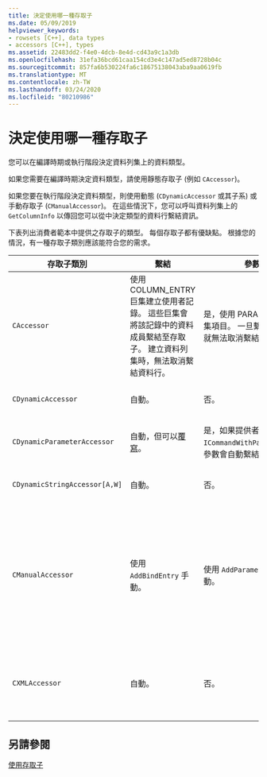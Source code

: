 ```yaml
---
title: 決定使用哪一種存取子
ms.date: 05/09/2019
helpviewer_keywords:
- rowsets [C++], data types
- accessors [C++], types
ms.assetid: 22483dd2-f4e0-4dcb-8e4d-cd43a9c1a3db
ms.openlocfilehash: 31efa36bcd61caa154cd3e4c147ad5ed8728b04c
ms.sourcegitcommit: 857fa6b530224fa6c18675138043aba9aa0619fb
ms.translationtype: MT
ms.contentlocale: zh-TW
ms.lasthandoff: 03/24/2020
ms.locfileid: "80210986"
---
```

# <a name="determining-which-type-of-accessor-to-use"></a>決定使用哪一種存取子

您可以在編譯時期或執行階段決定資料列集上的資料類型。

如果您需要在編譯時期決定資料類型，請使用靜態存取子 (例如 `CAccessor`)。

如果您要在執行階段決定資料類型，則使用動態 (`CDynamicAccessor` 或其子系) 或手動存取子 (`CManualAccessor`)。 在這些情況下，您可以呼叫資料列集上的 `GetColumnInfo` 以傳回您可以從中決定類型的資料行繫結資訊。

下表列出消費者範本中提供之存取子的類型。 每個存取子都有優缺點。 根據您的情況，有一種存取子類別應該能符合您的需求。

|存取子類別|繫結|參數|註解|
|--------------------|-------------|---------------|-------------|
|`CAccessor`|使用 COLUMN_ENTRY 巨集建立使用者記錄。 這些巨集會將該記錄中的資料成員繫結至存取子。 建立資料列集時，無法取消繫結資料行。|是，使用 PARAM_MAP 巨集項目。 一旦繫結之後，就無法取消繫結參數。|因為程式碼少而使存取子最快。|
|`CDynamicAccessor`|自動。|否。|如果您不知道資料列集中的資料類型，則很有用。|
|`CDynamicParameterAccessor`|自動，但可以[覆寫](../../data/oledb/overriding-a-dynamic-accessor.md)。|是，如果提供者支援 `ICommandWithParameters`。 參數會自動繫結。|比 `CDynamicAccessor` 慢，但適用於呼叫一般預存程序。|
|`CDynamicStringAccessor[A,W]`|自動。|否。|擷取從資料存放區中存取的資料，作為字串資料。|
|`CManualAccessor`|使用 `AddBindEntry` 手動。|使用 `AddParameterEntry` 手動。|快速；參數和資料行僅繫結一次。 您可以決定要使用之資料的類型 （如需範例，請參閱[DBVIEWER](https://github.com/Microsoft/VCSamples/tree/master/VC2010Samples/ATL/OLEDB/Consumer)範例）。需要比 `CDynamicAccessor` 或 `CAccessor`更多的程式碼。 它比較像直接呼叫 OLE DB。|
|`CXMLAccessor`|自動。|否。|擷取從資料存放區中存取的資料，作為字串資料，然後將其格式化為 XML 標記的資料。|

## <a name="see-also"></a>另請參閱

[使用存取子](../../data/oledb/using-accessors.md)
